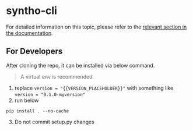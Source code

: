 # syntho-cli

For detailed information on this topic, please refer to the [relevant section in the documentation](https://github.com/syntho-ai/syntho-cli/blob/main/docs/getting-started.md).

## For Developers

After cloning the repo, it can be installed via below command.

> A virtual env is recommended.

1. replace `version = "{{VERSION_PLACEHOLDER}}"` with something like `version = "0.1.0-myversion"`
2. run below

```
pip install . --no-cache
```

3. Do not commit setup.py changes
